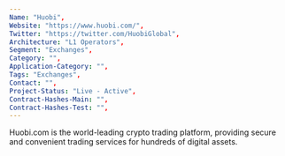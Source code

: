 ```yaml
--- 
Name: "Huobi", 
Website: "https://www.huobi.com/", 
Twitter: "https://twitter.com/HuobiGlobal", 
Architecture: "L1 Operators",
Segment: "Exchanges",
Category: "",
Application-Category: "",
Tags: "Exchanges",
Contact: "",
Project-Status: "Live - Active",
Contract-Hashes-Main: "",
Contract-Hashes-Test: "",
--- 
```

<!--lang:en--> 
Huobi.com is the world-leading crypto trading platform, providing secure and convenient trading services for hundreds of digital assets.
<!--lang:es--] 
Huobi.com es la plataforma de negociación de criptomonedas líder en el mundo, que brinda servicios de negociación seguros y convenientes para cientos de activos digitales.
<!--lang:de--] 
Huobi.com ist die weltweit führende Krypto-Handelsplattform und bietet sichere und bequeme Handelsdienste für Hunderte von digitalen Vermögenswerten.
<!--lang:fr--] 
Huobi.com est la première plate-forme de trading cryptographique au monde, fournissant des services de trading sécurisés et pratiques pour des centaines d'actifs numériques.
<!--lang:pl--] 
Huobi.com to wiodąca na świecie platforma handlu kryptograficznego, zapewniająca bezpieczne i wygodne usługi transakcyjne dla setek aktywów cyfrowych.
<!--lang:uk--] 
Huobi.com — це провідна світова платформа для торгівлі криптовалютами, яка надає безпечні та зручні торгові послуги для сотень цифрових активів.
[!--lang:*--> 
